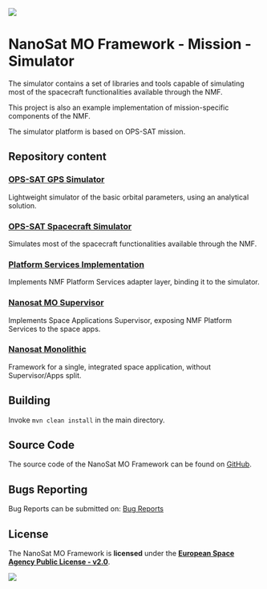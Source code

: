 [![][NMFImage]][NanoSat MO Framework]

# NanoSat MO Framework - Mission - Simulator
The simulator contains a set of libraries and tools capable of simulating
most of the spacecraft functionalities available through the NMF.

This project is also an example implementation of mission-specific components of the NMF.

The simulator platform is based on OPS-SAT mission.

## Repository content

### [OPS-SAT GPS Simulator](opssat-gps-simulator)
Lightweight simulator of the basic orbital parameters, using an analytical solution.

### [OPS-SAT Spacecraft Simulator](opssat-spacecraft-simulator)
Simulates most of the spacecraft functionalities available through the NMF.

### [Platform Services Implementation](platform-services-impl)
Implements NMF Platform Services adapter layer, binding it to the simulator.

### [Nanosat MO Supervisor](nanosat-mo-supervisor)
Implements Space Applications Supervisor, exposing NMF Platform Services to the space apps.

### [Nanosat Monolithic](nanosat-monolithic)
Framework for a single, integrated space application, without Supervisor/Apps split.

## Building
Invoke `mvn clean install` in the main directory.

## Source Code
The source code of the NanoSat MO Framework can be found on [GitHub].

## Bugs Reporting
Bug Reports can be submitted on: [Bug Reports]

## License
The NanoSat MO Framework is **licensed** under the **[European Space Agency Public License - v2.0]**.

[![][ESAImage]][website]
	
	
[NMFImage]: http://nanosat-mo-framework.github.io/img/NMF_logo_1124_63.png
[ESAImage]: http://www.esa.int/esalogo/images/logotype/img_colorlogo_darkblue.gif
[here]: https://nanosat-mo-framework.github.io/
[European Space Agency Public License - v2.0]: https://github.com/esa/CCSDS_MO_TRANS/blob/master/LICENCE.md
[GitHub]: https://github.com/esa
[Bug Reports]: https://github.com/esa/nanosat-mo-framework/issues
[website]: http://www.esa.int/
[NanoSat MO Framework]: https://nanosat-mo-framework.github.io/
